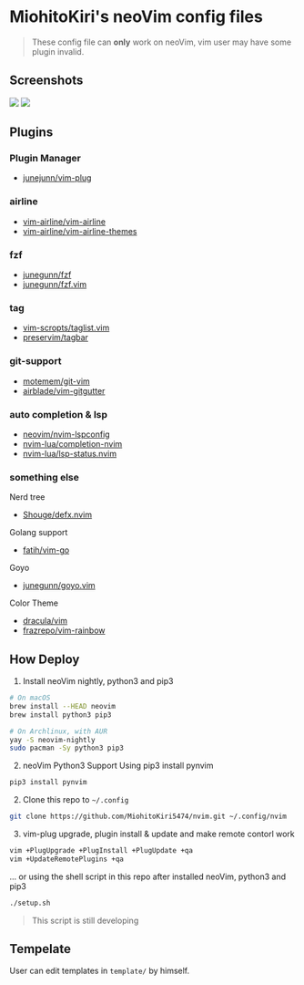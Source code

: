 # MiohitoKiri's neoVim config files

> These config file can **only** work on neoVim, vim user may have some plugin invalid.

## Screenshots

![](https://i.imgur.com/WBUwZ0C.jpg)
![](https://i.imgur.com/xuc4mUX.png)

## Plugins

### Plugin Manager

 - [junejunn/vim-plug](https://github.com/junegunn/vim-plug)

### airline

 - [vim-airline/vim-airline](https://github.com/vim-airline/vim-airline)
 - [vim-airline/vim-airline-themes](https://github.com/vim-airline/vim-airline-themes)


### fzf

 - [junegunn/fzf](https://github.com/junegunn/fzf)
 - [junegunn/fzf.vim](https://github.com/junegunn/fzf.vim)


### tag

 - [vim-scropts/taglist.vim](https://github.com/vim-scripts/taglist.vim)
 - [preservim/tagbar](https://github.com/preservim/tagbar)


### git-support

 - [motemem/git-vim](https://github.com/motemen/git-vim)
 - [airblade/vim-gitgutter](https://github.com/airblade/vim-gitgutter)


### auto completion & lsp

 - [neovim/nvim-lspconfig](https://github.com/neovim/nvim-lspconfig)
 - [nvim-lua/completion-nvim](https://github.com/nvim-lua/completion-nvim)
 - [nvim-lua/lsp-status.nvim](https://github.com/nvim-lua/lsp-status.nvim)


### something else

Nerd tree
 - [Shouge/defx.nvim](https://github.com/Shougo/defx.nvim)

Golang support
 - [fatih/vim-go](https://github.com/fatih/vim-go)

Goyo
 - [junegunn/goyo.vim](https://github.com/junegunn/goyo.vim)

Color Theme
 - [dracula/vim](https://github.com/dracula/vim)
 - [frazrepo/vim-rainbow](https://github.com/frazrepo/vim-rainbow)


## How Deploy

1. Install neoVim nightly, python3 and pip3

```sh
# On macOS
brew install --HEAD neovim
brew install python3 pip3

# On Archlinux, with AUR
yay -S neovim-nightly
sudo pacman -Sy python3 pip3
```

2. neoVim Python3 Support
Using pip3 install pynvim
```sh
pip3 install pynvim
```

2. Clone this repo to `~/.config`
```sh
git clone https://github.com/MiohitoKiri5474/nvim.git ~/.config/nvim
```

3. vim-plug upgrade, plugin install & update and make remote contorl work
```sh
vim +PlugUpgrade +PlugInstall +PlugUpdate +qa
vim +UpdateRemotePlugins +qa
```


... or using the shell script in this repo after installed neoVim, python3 and pip3
```sh
./setup.sh
```

> This script is still developing

## Tempelate

User can edit templates in `template/` by himself.
